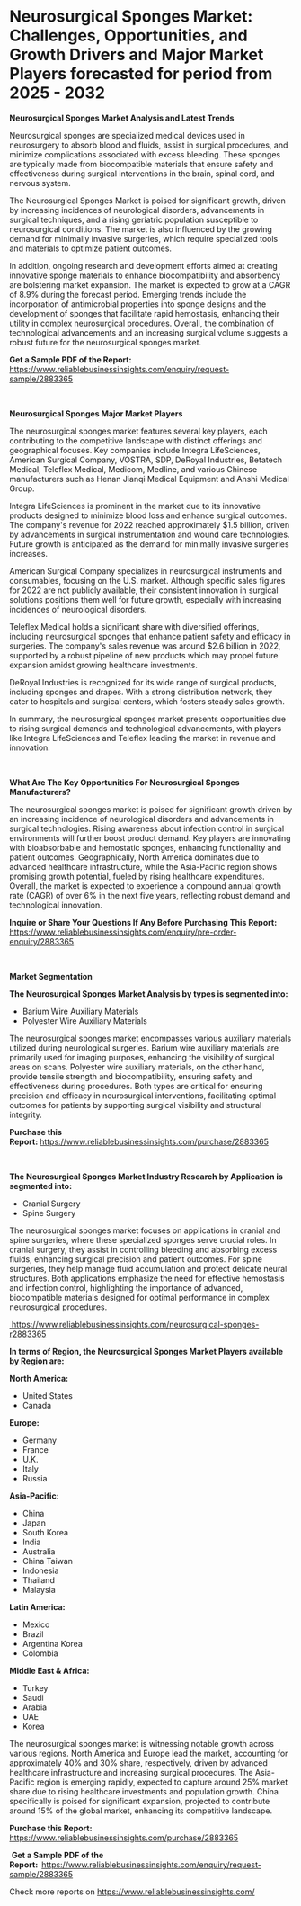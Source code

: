 <p><h1>Neurosurgical Sponges Market: Challenges, Opportunities, and Growth Drivers and Major Market Players forecasted for period from 2025 - 2032</h1></p><p><strong>Neurosurgical Sponges Market Analysis and Latest Trends</strong></p>
<p><p>Neurosurgical sponges are specialized medical devices used in neurosurgery to absorb blood and fluids, assist in surgical procedures, and minimize complications associated with excess bleeding. These sponges are typically made from biocompatible materials that ensure safety and effectiveness during surgical interventions in the brain, spinal cord, and nervous system.</p><p>The Neurosurgical Sponges Market is poised for significant growth, driven by increasing incidences of neurological disorders, advancements in surgical techniques, and a rising geriatric population susceptible to neurosurgical conditions. The market is also influenced by the growing demand for minimally invasive surgeries, which require specialized tools and materials to optimize patient outcomes.</p><p>In addition, ongoing research and development efforts aimed at creating innovative sponge materials to enhance biocompatibility and absorbency are bolstering market expansion. The market is expected to grow at a CAGR of 8.9% during the forecast period. Emerging trends include the incorporation of antimicrobial properties into sponge designs and the development of sponges that facilitate rapid hemostasis, enhancing their utility in complex neurosurgical procedures. Overall, the combination of technological advancements and an increasing surgical volume suggests a robust future for the neurosurgical sponges market.</p></p>
<p><strong>Get a Sample PDF of the Report:&nbsp;</strong> <a href="https://www.reliablebusinessinsights.com/enquiry/request-sample/2883365?utm_campaign=2534&utm_medium=2&utm_source=Github&utm_content=ia&utm_term=13032025&utm_id=neurosurgical-sponges">https://www.reliablebusinessinsights.com/enquiry/request-sample/2883365</a></p>
<p>&nbsp;</p>
<p><strong>Neurosurgical Sponges Major Market Players</strong></p>
<p><p>The neurosurgical sponges market features several key players, each contributing to the competitive landscape with distinct offerings and geographical focuses. Key companies include Integra LifeSciences, American Surgical Company, VOSTRA, SDP, DeRoyal Industries, Betatech Medical, Teleflex Medical, Medicom, Medline, and various Chinese manufacturers such as Henan Jianqi Medical Equipment and Anshi Medical Group.</p><p>Integra LifeSciences is prominent in the market due to its innovative products designed to minimize blood loss and enhance surgical outcomes. The company's revenue for 2022 reached approximately $1.5 billion, driven by advancements in surgical instrumentation and wound care technologies. Future growth is anticipated as the demand for minimally invasive surgeries increases.</p><p>American Surgical Company specializes in neurosurgical instruments and consumables, focusing on the U.S. market. Although specific sales figures for 2022 are not publicly available, their consistent innovation in surgical solutions positions them well for future growth, especially with increasing incidences of neurological disorders.</p><p>Teleflex Medical holds a significant share with diversified offerings, including neurosurgical sponges that enhance patient safety and efficacy in surgeries. The company's sales revenue was around $2.6 billion in 2022, supported by a robust pipeline of new products which may propel future expansion amidst growing healthcare investments.</p><p>DeRoyal Industries is recognized for its wide range of surgical products, including sponges and drapes. With a strong distribution network, they cater to hospitals and surgical centers, which fosters steady sales growth.</p><p>In summary, the neurosurgical sponges market presents opportunities due to rising surgical demands and technological advancements, with players like Integra LifeSciences and Teleflex leading the market in revenue and innovation.</p></p>
<p>&nbsp;</p>
<p><strong>What Are The Key Opportunities For Neurosurgical Sponges Manufacturers?</strong></p>
<p><p>The neurosurgical sponges market is poised for significant growth driven by an increasing incidence of neurological disorders and advancements in surgical technologies. Rising awareness about infection control in surgical environments will further boost product demand. Key players are innovating with bioabsorbable and hemostatic sponges, enhancing functionality and patient outcomes. Geographically, North America dominates due to advanced healthcare infrastructure, while the Asia-Pacific region shows promising growth potential, fueled by rising healthcare expenditures. Overall, the market is expected to experience a compound annual growth rate (CAGR) of over 6% in the next five years, reflecting robust demand and technological innovation.</p></p>
<p><strong>Inquire or Share Your Questions If Any Before Purchasing This Report:</strong> <a href="https://www.reliablebusinessinsights.com/enquiry/pre-order-enquiry/2883365?utm_campaign=2534&utm_medium=2&utm_source=Github&utm_content=ia&utm_term=13032025&utm_id=neurosurgical-sponges">https://www.reliablebusinessinsights.com/enquiry/pre-order-enquiry/2883365</a></p>
<p>&nbsp;</p>
<p><strong>Market Segmentation</strong></p>
<p><strong>The Neurosurgical Sponges Market Analysis by types is segmented into:</strong></p>
<p><ul><li>Barium Wire Auxiliary Materials</li><li>Polyester Wire Auxiliary Materials</li></ul></p>
<p><p>The neurosurgical sponges market encompasses various auxiliary materials utilized during neurological surgeries. Barium wire auxiliary materials are primarily used for imaging purposes, enhancing the visibility of surgical areas on scans. Polyester wire auxiliary materials, on the other hand, provide tensile strength and biocompatibility, ensuring safety and effectiveness during procedures. Both types are critical for ensuring precision and efficacy in neurosurgical interventions, facilitating optimal outcomes for patients by supporting surgical visibility and structural integrity.</p></p>
<p><strong>Purchase this Report:&nbsp;</strong><a href="https://www.reliablebusinessinsights.com/purchase/2883365?utm_campaign=2534&utm_medium=2&utm_source=Github&utm_content=ia&utm_term=13032025&utm_id=neurosurgical-sponges">https://www.reliablebusinessinsights.com/purchase/2883365</a></p>
<p>&nbsp;</p>
<p><strong>The Neurosurgical Sponges Market Industry Research by Application is segmented into:</strong></p>
<p><ul><li>Cranial Surgery</li><li>Spine Surgery</li></ul></p>
<p><p>The neurosurgical sponges market focuses on applications in cranial and spine surgeries, where these specialized sponges serve crucial roles. In cranial surgery, they assist in controlling bleeding and absorbing excess fluids, enhancing surgical precision and patient outcomes. For spine surgeries, they help manage fluid accumulation and protect delicate neural structures. Both applications emphasize the need for effective hemostasis and infection control, highlighting the importance of advanced, biocompatible materials designed for optimal performance in complex neurosurgical procedures.</p></p>
<p><a href="https://www.reliablebusinessinsights.com/neurosurgical-sponges-r2883365?utm_campaign=2534&utm_medium=2&utm_source=Github&utm_content=ia&utm_term=13032025&utm_id=neurosurgical-sponges">&nbsp;https://www.reliablebusinessinsights.com/neurosurgical-sponges-r2883365</a></p>
<p><strong>In terms of Region, the Neurosurgical Sponges Market Players available by Region are:</strong></p>
<p>
    <p> <strong> North America: </strong>
        <ul>
            <li>United States</li>
            <li>Canada</li>
        </ul>
        </p> 
    <p> <strong> Europe: </strong>
        <ul>
            <li>Germany</li>
            <li>France</li>
            <li>U.K.</li>
            <li>Italy</li>
            <li>Russia</li>
        </ul>
        </p> 
    <p> <strong> Asia-Pacific: </strong>
        <ul>
            <li>China</li>
            <li>Japan</li>
            <li>South Korea</li>
            <li>India</li>
            <li>Australia</li>
            <li>China Taiwan</li>
            <li>Indonesia</li>
            <li>Thailand</li>
            <li>Malaysia</li>
        </ul>
        </p> 
    <p> <strong> Latin America: </strong>
        <ul>
            <li>Mexico</li>
            <li>Brazil</li>
            <li>Argentina Korea</li>
            <li>Colombia</li>
        </ul>
        </p> 
    <p> <strong> Middle East & Africa: </strong>
        <ul>
            <li>Turkey</li>
            <li>Saudi</li>
            <li>Arabia</li>
            <li>UAE</li>
            <li>Korea</li>
        </ul>
    </p>
    </p>
<p><p>The neurosurgical sponges market is witnessing notable growth across various regions. North America and Europe lead the market, accounting for approximately 40% and 30% share, respectively, driven by advanced healthcare infrastructure and increasing surgical procedures. The Asia-Pacific region is emerging rapidly, expected to capture around 25% market share due to rising healthcare investments and population growth. China specifically is poised for significant expansion, projected to contribute around 15% of the global market, enhancing its competitive landscape.</p></p>
<p><strong>Purchase this Report: </strong><a href="https://www.reliablebusinessinsights.com/purchase/2883365?utm_campaign=2534&utm_medium=2&utm_source=Github&utm_content=ia&utm_term=13032025&utm_id=neurosurgical-sponges">https://www.reliablebusinessinsights.com/purchase/2883365</a></p>
<p>&nbsp;<strong>Get a Sample PDF of the Report:&nbsp;&nbsp;</strong><a href="https://www.reliablebusinessinsights.com/enquiry/request-sample/2883365?utm_campaign=2534&utm_medium=2&utm_source=Github&utm_content=ia&utm_term=13032025&utm_id=neurosurgical-sponges">https://www.reliablebusinessinsights.com/enquiry/request-sample/2883365</a></p>
<p><strong></strong></p>
<p>Check more reports on <a href="https://www.reliablebusinessinsights.com/?utm_campaign=2534&utm_medium=2&utm_source=Github&utm_content=ia&utm_term=13032025&utm_id=neurosurgical-sponges">https://www.reliablebusinessinsights.com/</a></p>